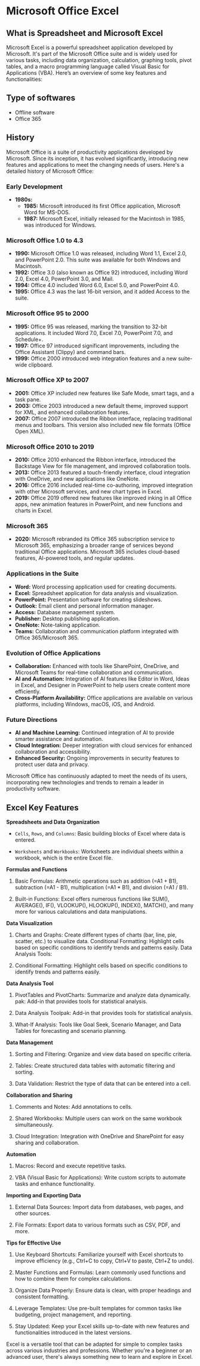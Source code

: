 # Microsoft Office Excel

## What is Spreadsheet and Microsoft Excel

Microsoft Excel is a powerful spreadsheet application developed by Microsoft. It's part of the Microsoft Office suite and is widely used for various tasks, including data organization, calculation, graphing tools, pivot tables, and a macro programming language called Visual Basic for Applications (VBA). Here’s an overview of some key features and functionalities:

## Type of softwares

* Offline software
* Office 365

## History

Microsoft Office is a suite of productivity applications developed by Microsoft. Since its inception, it has evolved significantly, introducing new features and applications to meet the changing needs of users. Here's a detailed history of Microsoft Office:

### Early Development

- **1980s:**
  - **1985:** Microsoft introduced its first Office application, Microsoft Word for MS-DOS.
  - **1987:** Microsoft Excel, initially released for the Macintosh in 1985, was introduced for Windows.

### Microsoft Office 1.0 to 4.3

- **1990:** Microsoft Office 1.0 was released, including Word 1.1, Excel 2.0, and PowerPoint 2.0. This suite was available for both Windows and Macintosh.
- **1992:** Office 3.0 (also known as Office 92) introduced, including Word 2.0, Excel 4.0, PowerPoint 3.0, and Mail.
- **1994:** Office 4.0 included Word 6.0, Excel 5.0, and PowerPoint 4.0.
- **1995:** Office 4.3 was the last 16-bit version, and it added Access to the suite.

### Microsoft Office 95 to 2000

- **1995:** Office 95 was released, marking the transition to 32-bit applications. It included Word 7.0, Excel 7.0, PowerPoint 7.0, and Schedule+.
- **1997:** Office 97 introduced significant improvements, including the Office Assistant (Clippy) and command bars.
- **1999:** Office 2000 introduced web integration features and a new suite-wide clipboard.

### Microsoft Office XP to 2007

- **2001:** Office XP included new features like Safe Mode, smart tags, and a task pane.
- **2003:** Office 2003 introduced a new default theme, improved support for XML, and enhanced collaboration features.
- **2007:** Office 2007 introduced the Ribbon interface, replacing traditional menus and toolbars. This version also included new file formats (Office Open XML).

### Microsoft Office 2010 to 2019

- **2010:** Office 2010 enhanced the Ribbon interface, introduced the Backstage View for file management, and improved collaboration tools.
- **2013:** Office 2013 featured a touch-friendly interface, cloud integration with OneDrive, and new applications like OneNote.
- **2016:** Office 2016 included real-time co-authoring, improved integration with other Microsoft services, and new chart types in Excel.
- **2019:** Office 2019 offered new features like improved inking in all Office apps, new animation features in PowerPoint, and new functions and charts in Excel.

### Microsoft 365

- **2020:** Microsoft rebranded its Office 365 subscription service to Microsoft 365, emphasizing a broader range of services beyond traditional Office applications. Microsoft 365 includes cloud-based features, AI-powered tools, and regular updates.

### Applications in the Suite

- **Word:** Word processing application used for creating documents.
- **Excel:** Spreadsheet application for data analysis and visualization.
- **PowerPoint:** Presentation software for creating slideshows.
- **Outlook:** Email client and personal information manager.
- **Access:** Database management system.
- **Publisher:** Desktop publishing application.
- **OneNote:** Note-taking application.
- **Teams:** Collaboration and communication platform integrated with Office 365/Microsoft 365.

### Evolution of Office Applications

- **Collaboration:** Enhanced with tools like SharePoint, OneDrive, and Microsoft Teams for real-time collaboration and communication.
- **AI and Automation:** Integration of AI features like Editor in Word, Ideas in Excel, and Designer in PowerPoint to help users create content more efficiently.
- **Cross-Platform Availability:** Office applications are available on various platforms, including Windows, macOS, iOS, and Android.

### Future Directions

- **AI and Machine Learning:** Continued integration of AI to provide smarter assistance and automation.
- **Cloud Integration:** Deeper integration with cloud services for enhanced collaboration and accessibility.
- **Enhanced Security:** Ongoing improvements in security features to protect user data and privacy.

Microsoft Office has continuously adapted to meet the needs of its users, incorporating new technologies and trends to remain a leader in productivity software.

## Excel Key Features

**Spreadsheets and Data Organization**

* `Cells`, `Rows`, and `Columns`: Basic building blocks of Excel where data is entered.

* `Worksheets` and `Workbooks`: Worksheets are individual sheets within a workbook, which is the entire Excel file.

**Formulas and Functions**

1. Basic Formulas: Arithmetic operations such as addition (=A1 + B1), subtraction (=A1 - B1), multiplication (=A1 * B1), and division (=A1 / B1).

2. Built-in Functions: Excel offers numerous functions like SUM(), AVERAGE(), IF(), VLOOKUP(), HLOOKUP(), INDEX(), MATCH(), and many more for various calculations and data manipulations.

**Data Visualization**

1. Charts and Graphs: Create different types of charts (bar, line, pie, scatter, etc.) to visualize data.
Conditional Formatting: Highlight cells based on specific conditions to identify trends and patterns easily.
Data Analysis Tools:

2. Conditional Formatting: Highlight cells based on specific conditions to identify trends and patterns easily.

**Data Analysis Tool**

1. PivotTables and PivotCharts: Summarize and analyze data dynamically.
pak: Add-in that provides tools for statistical analysis.

2. Data Analysis Toolpak: Add-in that provides tools for statistical analysis.

3.  What-If Analysis: Tools like Goal Seek, Scenario Manager, and Data Tables for forecasting and scenario planning.

**Data Management**

1. Sorting and Filtering: Organize and view data based on specific criteria.

2. Tables: Create structured data tables with automatic filtering and sorting.

3.  Data Validation: Restrict the type of data that can be entered into a cell.

**Collaboration and Sharing**

1. Comments and Notes: Add annotations to cells.

2. Shared Workbooks: Multiple users can work on the same workbook simultaneously.

3. Cloud Integration: Integration with OneDrive and SharePoint for easy sharing and collaboration.

**Automation**

1. Macros: Record and execute repetitive tasks.

2. VBA (Visual Basic for Applications): Write custom scripts to automate tasks and enhance functionality.

**Importing and Exporting Data**

1. External Data Sources: Import data from databases, web pages, and other sources.

2. File Formats: Export data to various formats such as CSV, PDF, and more.

**Tips for Effective Use**

1. Use Keyboard Shortcuts: Familiarize yourself with Excel shortcuts to improve efficiency (e.g., Ctrl+C to copy, Ctrl+V to paste, Ctrl+Z to undo).

2. Master Functions and Formulas: Learn commonly used functions and how to combine them for complex calculations.

3. Organize Data Properly: Ensure data is clean, with proper headings and consistent formatting.

4. Leverage Templates: Use pre-built templates for common tasks like budgeting, project management, and reporting.

5. Stay Updated: Keep your Excel skills up-to-date with new features and functionalities introduced in the latest versions.

Excel is a versatile tool that can be adapted for simple to complex tasks across various industries and professions. Whether you're a beginner or an advanced user, there's always something new to learn and explore in Excel.


